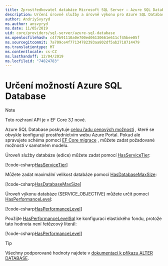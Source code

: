 ```yaml
---
title: Zprostředkovatel databáze Microsoft SQL Server – Azure SQL Database možnosti – EF Core
description: Určení úrovně služby a úrovně výkonu pro Azure SQL Database s poskytovatelem databáze SQL Server Entity Framework Core
author: AndriySvyryd
ms.author: ansvyryd
ms.date: 11/05/2019
uid: core/providers/sql-server/azure-sql-database
ms.openlocfilehash: c4f7b91110a0e700ed06130661e611cf45bee05f
ms.sourcegitcommit: 7a709ce4f77134782393aa802df5ab2718714479
ms.translationtype: MT
ms.contentlocale: cs-CZ
ms.lasthandoff: 12/04/2019
ms.locfileid: "74824783"
---
```

# <a name="specifying-azure-sql-database-options"></a>Určení možností Azure SQL Database

>[!NOTE]
> Toto rozhraní API je v EF Core 3,1 nové.

Azure SQL Database poskytuje [celou řadu cenových možností](https://azure.microsoft.com/pricing/details/sql-database/single/) , které se obvykle konfigurují prostřednictvím webu Azure Portal. Pokud ale spravujete schéma pomocí [EF Core migrace](xref:core/managing-schemas/migrations/index) , můžete zadat požadované možnosti v samotném modelu.

Úroveň služby databáze (edice) můžete zadat pomocí [HasServiceTier](/dotnet/api/Microsoft.EntityFrameworkCore.SqlServerModelBuilderExtensions.HasServiceTier):

[!code-csharp[HasServiceTier](../../../../samples/core/SqlServer/AzureDatabase/AzureSqlContext.cs?name=HasServiceTier)]

Můžete zadat maximální velikost databáze pomocí [HasDatabaseMaxSize](/dotnet/api/Microsoft.EntityFrameworkCore.SqlServerModelBuilderExtensions.HasDatabaseMaxSize):

[!code-csharp[HasDatabaseMaxSize](../../../../samples/core/SqlServer/AzureDatabase/AzureSqlContext.cs?name=HasDatabaseMaxSize)]

Úroveň výkonu databáze (SERVICE_OBJECTIVE) můžete určit pomocí [HasPerformanceLevel](/dotnet/api/Microsoft.EntityFrameworkCore.SqlServerModelBuilderExtensions.HasPerformanceLevel):

[!code-csharp[HasPerformanceLevel](../../../../samples/core/SqlServer/AzureDatabase/AzureSqlContext.cs?name=HasPerformanceLevel)]

Použijte [HasPerformanceLevelSql](/dotnet/api/Microsoft.EntityFrameworkCore.SqlServerModelBuilderExtensions.HasPerformanceLevelSql) ke konfiguraci elastického fondu, protože tato hodnota není řetězcový literál:

[!code-csharp[HasPerformanceLevel](../../../../samples/core/SqlServer/AzureDatabase/AzureSqlContext.cs?name=HasPerformanceLevelSql)]


>[!TIP]
> Všechny podporované hodnoty najdete v [dokumentaci k příkazu ALTER DATABASE](/sql/t-sql/statements/alter-database-transact-sql?view=azuresqldb-current).